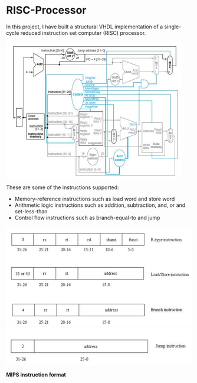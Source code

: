 # RISC-Processor

In this project, I have built a structural VHDL implementation of a single-cycle reduced instruction set computer (RISC) processor.

<img src="screenshots/Capture.JPG" width="auto"></img>

These are some of the instructions supported:

* Memory-reference instructions such as load word and store word
* Arithmetic logic instructions such as addition, subtraction, and, or and set-less-than
* Control flow instructions such as branch-equal-to and jump

<img src="screenshots/1.JPG" width="auto"></img>
<img src="screenshots/2.JPG" width="auto"></img>

**MIPS instruction format**
